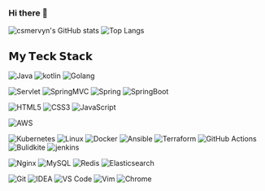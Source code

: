 ### Hi there 👋

<!--
**csmervyn/csmervyn** is a ✨ _special_ ✨ repository because its `README.md` (this file) appears on your GitHub profile.

Here are some ideas to get you started:

- 🔭 I’m currently working on ...
- 🌱 I’m currently learning ...
- 👯 I’m looking to collaborate on ...
- 🤔 I’m looking for help with ...
- 💬 Ask me about ...
- 📫 How to reach me: ...
- 😄 Pronouns: ...
- ⚡ Fun fact: ...
-->

![csmervyn's GitHub stats](https://github-readme-stats.vercel.app/api?username=csmervyn&show_icons=true&theme=tokyonight)
![Top Langs](https://github-readme-stats.vercel.app/api/top-langs/?username=csmervyn&layout=compact&theme=tokyonight)

## 𝗠𝘆 𝗧𝗲𝗰𝗸 𝗦𝘁𝗮𝗰𝗸
![Java](https://img.shields.io/badge/-Java-%23007396?style=flat-square&logo=java&logoColor=ffffff)
![kotlin](https://img.shields.io/badge/-kotlin-%234B275F?style=flat-square&logo=kotlin&logoColor=ffffff)
![Golang](https://img.shields.io/badge/-Golang-%2329BEB0?style=flat-square&logo=go&logoColor=ffffff)

![Servlet](https://img.shields.io/badge/-Servlet-%23326ce5?style=flat-square&logo=servlet&logoColor=ffffff)
![SpringMVC](https://img.shields.io/badge/-SpringMVC-%23FCC624?style=flat-square&logo=springmvc&logoColor=%23ffffff)
![Spring](https://img.shields.io/badge/-Spring-%23269539?style=flat-square&logo=spring&logoColor=%23ffffff)
![SpringBoot](https://img.shields.io/badge/-SpringBoot-%232496ED?style=flat-square&logo=springboot&logoColor=ffffff)

![HTML5](https://img.shields.io/badge/-HTML5-%23E44D27?style=flat-square&logo=html5&logoColor=ffffff)
![CSS3](https://img.shields.io/badge/-CSS3-%231572B6?style=flat-square&logo=css3)
![JavaScript](https://img.shields.io/badge/-JavaScript-%23F7DF1C?style=flat-square&logo=javascript&logoColor=000000&labelColor=%23F7DF1C&color=%23FFCE5A)

![AWS](https://img.shields.io/badge/-AWS-%23232F3E?style=flat-square&logo=amazon-aws&logoColor=ffffff)

![Kubernetes](https://img.shields.io/badge/-Kubernetes-%23326ce5?style=flat-square&logo=kubernetes&logoColor=ffffff)
![Linux](https://img.shields.io/badge/-Linux-%23FCC624?style=flat-square&logo=linux&logoColor=%23ffffff)
![Docker](https://img.shields.io/badge/-Docker-%232496ED?style=flat-square&logo=docker&logoColor=ffffff)
![Ansible](https://img.shields.io/badge/-Ansible-%23EE0000?style=flat-square&logo=ansible&logoColor=ffffff)
![Terraform](https://img.shields.io/badge/-Terraform-%23623CE4?style=flat-square&logo=terraform&logoColor=ffffff)
![GitHub Actions](https://img.shields.io/badge/-GitHub%20Actions-%232088FF?style=flat-square&logo=github-actions&logoColor=ffffff)
![Bulidkite](https://img.shields.io/badge/-Bulidkite-%23269539?style=flat-square&logo=buildkite&logoColor=ffffff)
![jenkins](https://img.shields.io/badge/-Jenkins-%23FD5750?style=flat-square&logo=jenkins&logoColor=ffffff)

![Nginx](https://img.shields.io/badge/-Nginx-%23269539?style=flat-square&logo=nginx&logoColor=ffffff)
![MySQL](https://img.shields.io/badge/-MySQL-%234479A1?style=flat-square&logo=mysql&logoColor=ffffff)
![Redis](https://img.shields.io/badge/-Redis-%23DC382D?style=flat-square&logo=redis&logoColor=ffffff)
![Elasticsearch](https://img.shields.io/badge/-Elasticsearch-%23005571?style=flat-square&logo=elasticsearch&logoColor=ffffff)

![Git](https://img.shields.io/badge/-Git-%23F05032?style=flat-square&logo=git&logoColor=%23ffffff)
![IDEA](https://img.shields.io/badge/-IDEA-%23000000?style=flat-square&logo=IntelliJ-IDEA&logoColor=%23ffffff)
![VS Code](https://img.shields.io/badge/-VSCode-%23007ACC?style=flat-square&logo=visual-studio-code&logoColor=%23ffffff)
![Vim](https://img.shields.io/badge/-Vim-%23019733?style=flat-square&logo=vim&logoColor=%23ffffff)
![Chrome](https://img.shields.io/badge/-Chrome-%234285F4?style=flat-square&logo=google-chrome&logoColor=%23ffffff)

